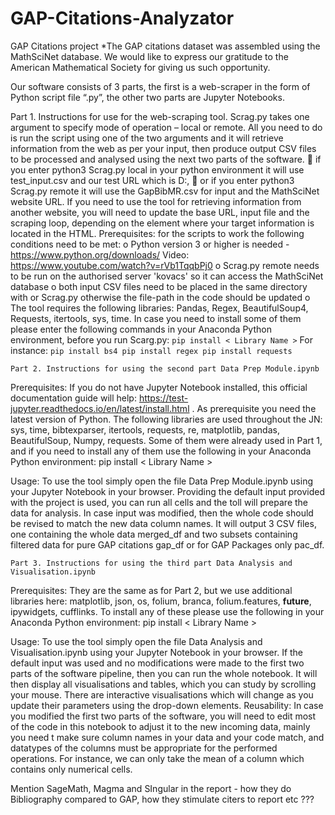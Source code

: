 # GAP-Citations-Analyzator
GAP Citations project
*The GAP citations dataset was assembled using the MathSciNet database. We would like to express our gratitude to the American Mathematical Society for giving us such opportunity.

Our software consists of 3 parts, the first is a web-scraper in the form of Python script file “.py”, the other two parts are Jupyter Notebooks.

Part 1. Instructions for use for the web-scraping tool. 
Scrag.py takes one argument to specify mode of operation – local or remote. All you need to do is run the script using one of the two arguments and it will retrieve information from the web as per your input, then produce output CSV files to be processed and analysed using the next two parts of the software.
	if you enter python3 Scrag.py local in your python environment it will use test_input.csv and our test URL which is D:\,
	or if you enter python3 Scrag.py remote it will use the GapBibMR.csv for input and the MathSciNet website URL.
If you need to use the tool for retrieving information from another website, you will need to update the base URL, input file and the scraping loop, depending on the element where your target information is located in the HTML.
Prerequisites:  for the scripts to work the following conditions need to be met:
o	Python version 3 or higher is needed - https://www.python.org/downloads/  Video: https://www.youtube.com/watch?v=rVb1TqqbPj0 
o	Scrag.py remote needs to be run on the authorised server 'kovacs' so it can access the MathSciNet database
o	both input CSV files need to be placed in the same directory with or Scrag.py otherwise the file-path in the code should be updated
o	The tool requires the following libraries: Pandas, Regex, BeautifulSoup4, Requests, itertools, sys, time.
In case you need to install some of them please enter the following commands in your Anaconda Python environment, before you run Scarg.py:
`pip install < Library Name >`
For instance:
`pip install bs4
pip install regex
pip install requests`

	Part 2. Instructions for using the second part Data Prep Module.ipynb
Prerequisites:
If you do not have Jupyter Notebook installed, this official documentation guide will help: https://test-jupyter.readthedocs.io/en/latest/install.html . As prerequisite you need the latest version of Python.
The following libraries are used throughout the JN: sys, time, bibtexparser, itertools, requests, re, matplotlib, pandas, BeautifulSoup, Numpy, requests. Some of them were already used in Part 1, and if you need to install any of them use the following in your Anaconda Python environment:
pip install < Library Name >

Usage:
To use the tool simply open the file Data Prep Module.ipynb using your Jupyter Notebook in your browser.
Providing the default input provided with the project is used, you can run all cells and the toll will prepare the data for analysis. In case input was modified, then the whole code should be revised to match the new data column names.
It will output 3 CSV files, one containing the whole data merged_df and two subsets containing filtered data for pure GAP citations gap_df or for GAP Packages only pac_df.

	Part 3. Instructions for using the third part Data Analysis and Visualisation.ipynb

Prerequisites: They are the same as for Part 2, but we use additional libraries here: matplotlib, json, os, folium, branca, folium.features, __future__, ipywidgets, cufflinks. To install any of these please use the following in your Anaconda Python environment:
pip install < Library Name >

Usage:
To use the tool simply open the file Data Analysis and Visualisation.ipynb using your Jupyter Notebook in your browser.
If the default input was used and no modifications were made to the first two parts of the software pipeline, then you can run the whole notebook. It will then display all visualisations and tables, which you can study by scrolling your mouse. There are interactive visualisations which will change as you update their parameters using the drop-down elements.
Reusability:
In case you modified the first two parts of the software, you will need to edit most of the code in this notebook to adjust it to the new incoming data, mainly you need t make sure column names in your data and your code match, and datatypes of the columns must be appropriate for the performed operations. For instance, we can only take the mean of a column which contains only numerical cells.




Mention SageMath, Magma and SIngular in the report - how they do Bibliography compared to GAP, how they stimulate citers to report  etc ???
